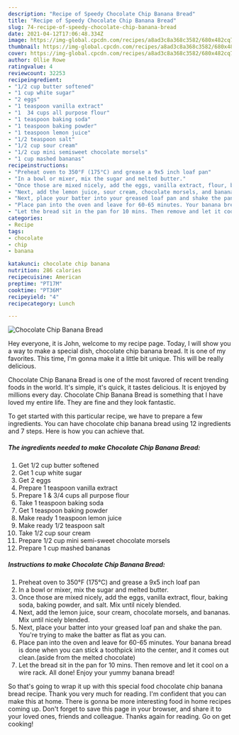```yaml
---
description: "Recipe of Speedy Chocolate Chip Banana Bread"
title: "Recipe of Speedy Chocolate Chip Banana Bread"
slug: 74-recipe-of-speedy-chocolate-chip-banana-bread
date: 2021-04-12T17:06:48.334Z
image: https://img-global.cpcdn.com/recipes/a8ad3c8a368c3582/680x482cq70/chocolate-chip-banana-bread-recipe-main-photo.jpg
thumbnail: https://img-global.cpcdn.com/recipes/a8ad3c8a368c3582/680x482cq70/chocolate-chip-banana-bread-recipe-main-photo.jpg
cover: https://img-global.cpcdn.com/recipes/a8ad3c8a368c3582/680x482cq70/chocolate-chip-banana-bread-recipe-main-photo.jpg
author: Ollie Rowe
ratingvalue: 4
reviewcount: 32253
recipeingredient:
- "1/2 cup butter softened"
- "1 cup white sugar"
- "2 eggs"
- "1 teaspoon vanilla extract"
- "1  34 cups all purpose flour"
- "1 teaspoon baking soda"
- "1 teaspoon baking powder"
- "1 teaspoon lemon juice"
- "1/2 teaspoon salt"
- "1/2 cup sour cream"
- "1/2 cup mini semisweet chocolate morsels"
- "1 cup mashed bananas"
recipeinstructions:
- "Preheat oven to 350°F (175°C) and grease a 9x5 inch loaf pan"
- "In a bowl or mixer, mix the sugar and melted butter."
- "Once those are mixed nicely, add the eggs, vanilla extract, flour, baking soda, baking powder, and salt. Mix until nicely blended."
- "Next, add the lemon juice, sour cream, chocolate morsels, and bananas. Mix until nicely blended."
- "Next, place your batter into your greased loaf pan and shake the pan. You&#39;re trying to make the batter as flat as you can."
- "Place pan into the oven and leave for 60-65 minutes. Your banana bread is done when you can stick a toothpick into the center, and it comes out clean.(aside from the melted chocolate)"
- "Let the bread sit in the pan for 10 mins. Then remove and let it cool on a wire rack. All done! Enjoy your yummy banana bread!"
categories:
- Recipe
tags:
- chocolate
- chip
- banana

katakunci: chocolate chip banana 
nutrition: 286 calories
recipecuisine: American
preptime: "PT17M"
cooktime: "PT36M"
recipeyield: "4"
recipecategory: Lunch

---
```



![Chocolate Chip Banana Bread](https://img-global.cpcdn.com/recipes/a8ad3c8a368c3582/680x482cq70/chocolate-chip-banana-bread-recipe-main-photo.jpg)

Hey everyone, it is John, welcome to my recipe page. Today, I will show you a way to make a special dish, chocolate chip banana bread. It is one of my favorites. This time, I'm gonna make it a little bit unique. This will be really delicious.



Chocolate Chip Banana Bread is one of the most favored of recent trending foods in the world. It's simple, it's quick, it tastes delicious. It is enjoyed by millions every day. Chocolate Chip Banana Bread is something that I have loved my entire life. They are fine and they look fantastic.


To get started with this particular recipe, we have to prepare a few ingredients. You can have chocolate chip banana bread using 12 ingredients and 7 steps. Here is how you can achieve that.

<!--inarticleads1-->

##### The ingredients needed to make Chocolate Chip Banana Bread:

1. Get 1/2 cup butter softened
1. Get 1 cup white sugar
1. Get 2 eggs
1. Prepare 1 teaspoon vanilla extract
1. Prepare 1 &amp; 3/4 cups all purpose flour
1. Take 1 teaspoon baking soda
1. Get 1 teaspoon baking powder
1. Make ready 1 teaspoon lemon juice
1. Make ready 1/2 teaspoon salt
1. Take 1/2 cup sour cream
1. Prepare 1/2 cup mini semi-sweet chocolate morsels
1. Prepare 1 cup mashed bananas




<!--inarticleads2-->

##### Instructions to make Chocolate Chip Banana Bread:

1. Preheat oven to 350°F (175°C) and grease a 9x5 inch loaf pan
1. In a bowl or mixer, mix the sugar and melted butter.
1. Once those are mixed nicely, add the eggs, vanilla extract, flour, baking soda, baking powder, and salt. Mix until nicely blended.
1. Next, add the lemon juice, sour cream, chocolate morsels, and bananas. Mix until nicely blended.
1. Next, place your batter into your greased loaf pan and shake the pan. You&#39;re trying to make the batter as flat as you can.
1. Place pan into the oven and leave for 60-65 minutes. Your banana bread is done when you can stick a toothpick into the center, and it comes out clean.(aside from the melted chocolate)
1. Let the bread sit in the pan for 10 mins. Then remove and let it cool on a wire rack. All done! Enjoy your yummy banana bread!




So that's going to wrap it up with this special food chocolate chip banana bread recipe. Thank you very much for reading. I'm confident that you can make this at home. There is gonna be more interesting food in home recipes coming up. Don't forget to save this page in your browser, and share it to your loved ones, friends and colleague. Thanks again for reading. Go on get cooking!
